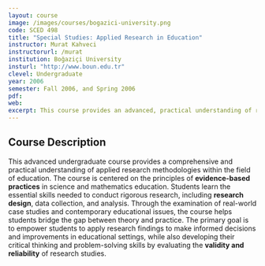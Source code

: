 ```yaml
---
layout: course
image: /images/courses/bogazici-university.png
code: SCED 498
title: "Special Studies: Applied Research in Education"
instructor: Murat Kahveci
instructorurl: /murat
institution: Boğaziçi University
insturl: "http://www.boun.edu.tr"
clevel: Undergraduate
year: 2006
semester: Fall 2006, and Spring 2006
pdf:
web:
excerpt: This course provides an advanced, practical understanding of research methodologies and their application to evidence-based practices in education.
---
```


## Course Description
This advanced undergraduate course provides a comprehensive and practical understanding of applied research methodologies within the field of education. The course is centered on the principles of **evidence-based practices** in science and mathematics education. Students learn the essential skills needed to conduct rigorous research, including **research design**, data collection, and analysis. Through the examination of real-world case studies and contemporary educational issues, the course helps students bridge the gap between theory and practice. The primary goal is to empower students to apply research findings to make informed decisions and improvements in educational settings, while also developing their critical thinking and problem-solving skills by evaluating the **validity and reliability** of research studies.